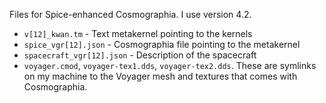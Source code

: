 Files for Spice-enhanced Cosmographia. I use version 4.2. 
* `v[12]_kwan.tm` - Text metakernel pointing to the kernels
* `spice_vgr[12].json` - Cosmographia file pointing to the metakernel
* `spacecraft_vgr[12].json` - Description of the spacecraft
* `voyager.cmod`, `voyager-tex1.dds`, `voyager-tex2.dds`. These are symlinks
  on my machine to the Voyager mesh and textures that comes with Cosmographia.
